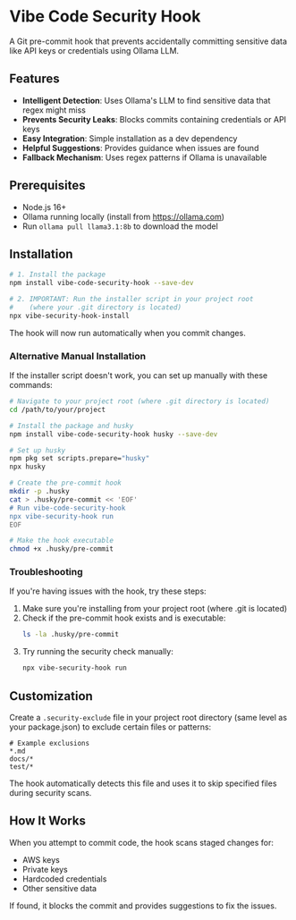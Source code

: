 # Vibe Code Security Hook

A Git pre-commit hook that prevents accidentally committing sensitive data like API keys or credentials using Ollama LLM.

## Features

- **Intelligent Detection**: Uses Ollama's LLM to find sensitive data that regex might miss
- **Prevents Security Leaks**: Blocks commits containing credentials or API keys
- **Easy Integration**: Simple installation as a dev dependency
- **Helpful Suggestions**: Provides guidance when issues are found
- **Fallback Mechanism**: Uses regex patterns if Ollama is unavailable

## Prerequisites

- Node.js 16+
- Ollama running locally (install from https://ollama.com)
- Run `ollama pull llama3.1:8b` to download the model

## Installation

```bash
# 1. Install the package
npm install vibe-code-security-hook --save-dev

# 2. IMPORTANT: Run the installer script in your project root
#    (where your .git directory is located)
npx vibe-security-hook-install
```

The hook will now run automatically when you commit changes.

### Alternative Manual Installation

If the installer script doesn't work, you can set up manually with these commands:

```bash
# Navigate to your project root (where .git directory is located)
cd /path/to/your/project

# Install the package and husky
npm install vibe-code-security-hook husky --save-dev

# Set up husky
npm pkg set scripts.prepare="husky"
npx husky

# Create the pre-commit hook
mkdir -p .husky
cat > .husky/pre-commit << 'EOF'
# Run vibe-code-security-hook
npx vibe-security-hook run
EOF

# Make the hook executable
chmod +x .husky/pre-commit
```

### Troubleshooting

If you're having issues with the hook, try these steps:

1. Make sure you're installing from your project root (where .git is located)
2. Check if the pre-commit hook exists and is executable:
   ```bash
   ls -la .husky/pre-commit
   ```
3. Try running the security check manually:
   ```bash
   npx vibe-security-hook run
   ```

## Customization

Create a `.security-exclude` file in your project root directory (same level as your package.json) to exclude certain files or patterns:

```
# Example exclusions
*.md
docs/*
test/*
```

The hook automatically detects this file and uses it to skip specified files during security scans.

## How It Works

When you attempt to commit code, the hook scans staged changes for:
- AWS keys
- Private keys
- Hardcoded credentials
- Other sensitive data

If found, it blocks the commit and provides suggestions to fix the issues.